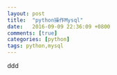 ```yaml
---
layout: post
title:  "python操作Mysql"
date:   2016-09-09 22:36:09 +0800
comments: [true]
categories: [python]
tags: python,mysql
---
```


ddd

